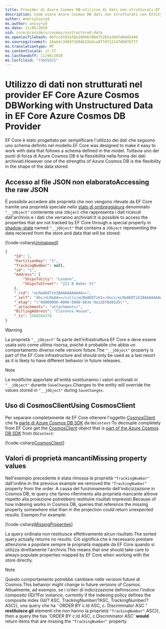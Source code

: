 ```yaml
---
title: Provider di Azure Cosmos DB-utilizzo di dati non strutturati-EF Core
description: Come usare Azure Cosmos DB dati non strutturati con Entity Framework Core
author: AndriySvyryd
ms.author: ansvyryd
ms.date: 11/05/2019
uid: core/providers/cosmos/unstructured-data
ms.openlocfilehash: 0bfccbfd3af6e209967004752b5a3947d644544b
ms.sourcegitcommit: 18ab4c349473d94b15b4ca977df12147db07b77f
ms.translationtype: MT
ms.contentlocale: it-IT
ms.lasthandoff: 11/06/2019
ms.locfileid: "73655521"
---
```

# <a name="working-with-unstructured-data-in-ef-core-azure-cosmos-db-provider"></a><span data-ttu-id="3c864-103">Utilizzo di dati non strutturati nel provider EF Core Azure Cosmos DB</span><span class="sxs-lookup"><span data-stu-id="3c864-103">Working with Unstructured Data in EF Core Azure Cosmos DB Provider</span></span>

<span data-ttu-id="3c864-104">EF Core è stato progettato per semplificare l'utilizzo dei dati che seguono uno schema definito nel modello.</span><span class="sxs-lookup"><span data-stu-id="3c864-104">EF Core was designed to make it easy to work with data that follows a schema defined in the model.</span></span> <span data-ttu-id="3c864-105">Tuttavia uno dei punti di forza di Azure Cosmos DB è la flessibilità nella forma dei dati archiviati.</span><span class="sxs-lookup"><span data-stu-id="3c864-105">However one of the strengths of Azure Cosmos DB is the flexibility in the shape of the data stored.</span></span>

## <a name="accessing-the-raw-json"></a><span data-ttu-id="3c864-106">Accesso al file JSON non elaborato</span><span class="sxs-lookup"><span data-stu-id="3c864-106">Accessing the raw JSON</span></span>

<span data-ttu-id="3c864-107">È possibile accedere alle proprietà che non vengono rilevate da EF Core tramite una proprietà speciale nello [stato di ombreggiatura](../../modeling/shadow-properties.md) denominato `"__jObject"` contenente una `JObject` che rappresenta i dati ricevuti dall'archivio e i dati che verranno archiviati:</span><span class="sxs-lookup"><span data-stu-id="3c864-107">It is possible to access the properties that are not tracked by EF Core through a special property in [shadow-state](../../modeling/shadow-properties.md) named `"__jObject"` that contains a `JObject` representing the data recieved from the store and data that will be stored:</span></span>

[!code-csharp[Unmapped](../../../../samples/core/Cosmos/UnstructuredData/Sample.cs?highlight=23,24&name=Unmapped)]

``` json
{
    "Id": 1,
    "PartitionKey": "1",
    "TrackingNumber": null,
    "id": "1",
    "Address": {
        "ShipsToCity": "London",
        "ShipsToStreet": "221 B Baker St"
    },
    "_rid": "eLMaAK8TzkIBAAAAAAAAAA==",
    "_self": "dbs/eLMaAA==/colls/eLMaAK8TzkI=/docs/eLMaAK8TzkIBAAAAAAAAAA==/",
    "_etag": "\"00000000-0000-0000-683e-0a12bf8d01d5\"",
    "_attachments": "attachments/",
    "BillingAddress": "Clarence House",
    "_ts": 1568164374
}
```

> [!WARNING]
> <span data-ttu-id="3c864-108">La proprietà `"__jObject"` fa parte dell'infrastruttura EF Core e deve essere usata solo come ultima risorsa, poiché è probabile che abbia un comportamento diverso nelle versioni future.</span><span class="sxs-lookup"><span data-stu-id="3c864-108">The `"__jObject"` property is part of the EF Core infrastructure and should only be used as a last resort as it is likely to have different behavior in future releases.</span></span>

> [!NOTE]
> <span data-ttu-id="3c864-109">Le modifiche apportate all'entità sostituiranno i valori archiviati in `"__jObject"` durante `SaveChanges`.</span><span class="sxs-lookup"><span data-stu-id="3c864-109">Changes to the entity will override the values stored in `"__jObject"` during `SaveChanges`.</span></span>

## <a name="using-cosmosclient"></a><span data-ttu-id="3c864-110">Uso di CosmosClient</span><span class="sxs-lookup"><span data-stu-id="3c864-110">Using CosmosClient</span></span>

<span data-ttu-id="3c864-111">Per separare completamente da EF Core ottenere l'oggetto [CosmosClient](/dotnet/api/Microsoft.Azure.Cosmos.CosmosClient) che fa [parte di Azure Cosmos DB SDK](/azure/cosmos-db/sql-api-get-started) da `DbContext`:</span><span class="sxs-lookup"><span data-stu-id="3c864-111">To decouple completely from EF Core get the [CosmosClient](/dotnet/api/Microsoft.Azure.Cosmos.CosmosClient) object that is [part of the Azure Cosmos DB SDK](/azure/cosmos-db/sql-api-get-started) from `DbContext`:</span></span>

[!code-csharp[CosmosClient](../../../../samples/core/Cosmos/UnstructuredData/Sample.cs?highlight=3&name=CosmosClient)]

## <a name="missing-property-values"></a><span data-ttu-id="3c864-112">Valori di proprietà mancanti</span><span class="sxs-lookup"><span data-stu-id="3c864-112">Missing property values</span></span>

<span data-ttu-id="3c864-113">Nell'esempio precedente è stata rimossa la proprietà `"TrackingNumber"` dall'ordine.</span><span class="sxs-lookup"><span data-stu-id="3c864-113">In the previous example we removed the `"TrackingNumber"` property from the order.</span></span> <span data-ttu-id="3c864-114">A causa del funzionamento dell'indicizzazione in Cosmos DB, le query che fanno riferimento alla proprietà mancante altrove rispetto alla proiezione potrebbero restituire risultati imprevisti.</span><span class="sxs-lookup"><span data-stu-id="3c864-114">Because of how indexing works in Cosmos DB, queries that reference the missing property somewhere else than in the projection could return unexpected results.</span></span> <span data-ttu-id="3c864-115">Esempio:</span><span class="sxs-lookup"><span data-stu-id="3c864-115">For example:</span></span>

[!code-csharp[MissingProperties](../../../../samples/core/Cosmos/UnstructuredData/Sample.cs?name=MissingProperties)]

<span data-ttu-id="3c864-116">La query ordinata non restituisce effettivamente alcun risultato.</span><span class="sxs-lookup"><span data-stu-id="3c864-116">The sorted query actually returns no results.</span></span> <span data-ttu-id="3c864-117">Ciò significa che è necessario prestare attenzione a popolare sempre le proprietà mappate da EF Core quando si utilizza direttamente l'archivio.</span><span class="sxs-lookup"><span data-stu-id="3c864-117">This means that one should take care to always populate properties mapped by EF Core when working with the store directly.</span></span>

> [!NOTE]
> <span data-ttu-id="3c864-118">Questo comportamento potrebbe cambiare nelle versioni future di Cosmos.</span><span class="sxs-lookup"><span data-stu-id="3c864-118">This behavior might change in future versions of Cosmos.</span></span> <span data-ttu-id="3c864-119">Attualmente, ad esempio, se i criteri di indicizzazione definiscono l'indice composito {ID/?</span><span class="sxs-lookup"><span data-stu-id="3c864-119">For instance, currently if the indexing policy defines the composite index {Id/?</span></span> <span data-ttu-id="3c864-120">ASC, TrackingNumber/?</span><span class="sxs-lookup"><span data-stu-id="3c864-120">ASC, TrackingNumber/?</span></span> <span data-ttu-id="3c864-121">ASC)}, una query che ha ' ORDER BY c.Id ASC, c. Discriminator ASC __' restituisce gli__ elementi che non hanno la proprietà `"TrackingNumber"`.</span><span class="sxs-lookup"><span data-stu-id="3c864-121">ASC)}, then a query the has 'ORDER BY c.Id ASC, c.Discriminator ASC' __would__ return items that are missing the `"TrackingNumber"` property.</span></span>
